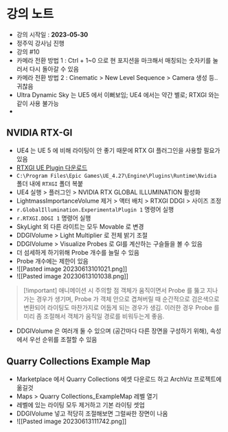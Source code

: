 # 강의 노트
- 강의 시작일 : **2023-05-30**
- 정주익 강사님 진행
- 강의 \#10
- 카메라 전환 방법 1 : Ctrl + 1~0 으로 현 포지션을 마크해서 매칭되는 숫자키를 눌러서 다시 돌아갈 수 있음
- 카메라 전환 방법 2 : Cinematic > New Level Sequence > Camera 생성 등.. 귀찮음
- Ultra Dynamic Sky 는 UE5 에서 이뻐보임; UE4 에서는 약간 별로; RTXGI 와는 같이 사용 불가능
- 

## NVIDIA RTX-GI
- UE4 는 UE 5 에 비해 라이팅이 안 좋기 때문에 RTX GI 플러그인을 사용할 필요가 있음
- [RTXGI UE Plugin 다운로드](https://developer.nvidia.com/rtx/ray-tracing/rtxgi/get-started#ue4-requirements)
- `C:\Program Files\Epic Games\UE_4.27\Engine\Plugins\Runtime\Nvidia` 폴더 내에 `RTXGI` 폴더 복붙
- UE4 실행 > 플러그인 > NVIDIA RTX GLOBAL ILLUMINATION 활성화
- LightmassImportanceVolume 제거 > 액터 배치 > RTXGI DDGI > 사이즈 조정
- `r.GlobalIllumination.ExperimentalPlugin 1` 명령어 실행
- `r.RTXGI.DDGI 1` 명령어 실행
- SkyLight 외 다른 라이트는 모두 Movable 로 변경
- DDGIVolume > Light Multiplier 로 전체 밝기 조절
- DDGIVolume > Visualize Probes 로 GI를 계산하는 구슬들을 볼 수 있음
- 더 섬세하게 하기위해 Probe 개수를 늘릴 수 있음
- Probe 개수에는 제한이 있음
- ![[Pasted image 20230613101021.png]]
- ![[Pasted image 20230613101038.png]]

> [!important] 애니메이션 시 주의할 점
> 객체가 움직이면서 Probe 를 뚫고 지나가는 경우가 생기며, Probe 가 객체 안으로 겹쳐버릴 때 순간적으로 검은색으로 변환되어 라이팅도 마찬가지로 어둡게 되는 경우가 생김. 이러한 경우 Probe 를 미리 좀 조절해서 객체가 움직일 경로를 비워두는게 좋음.

- DDGIVolume 은 여러개 둘 수 있으며 (공간마다 다른 장면을 구성하기 위해), 속성에서 우선 순위를 조절할 수 있음

## Quarry Collections Example Map
- Marketplace 에서 Quarry Collections 에셋 다운로드 하고 ArchViz 프로젝트에 옮길것
- Maps > Quarry Collections_ExampleMap 레벨 열기
- 레벨에 있는 라이팅 모두 제거하고 기본 라이팅 셋업
- DDGIVolume 넣고 적당히 조절해보면 그럴싸한 장면이 나옴
- ![[Pasted image 20230613111742.png]]